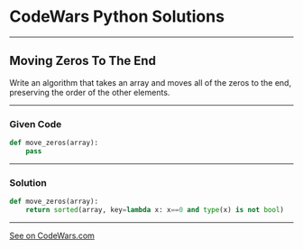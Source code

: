# CodeWars Python Solutions

---

## Moving Zeros To The End

Write an algorithm that takes an array and moves all of the zeros to the end, preserving the order of the other elements.


---

### Given Code


```python
def move_zeros(array):
    pass
```

---

### Solution


```python
def move_zeros(array):
    return sorted(array, key=lambda x: x==0 and type(x) is not bool)
```

---


[See on CodeWars.com](https://www.codewars.com/kata/52597aa56021e91c93000cb0/)
